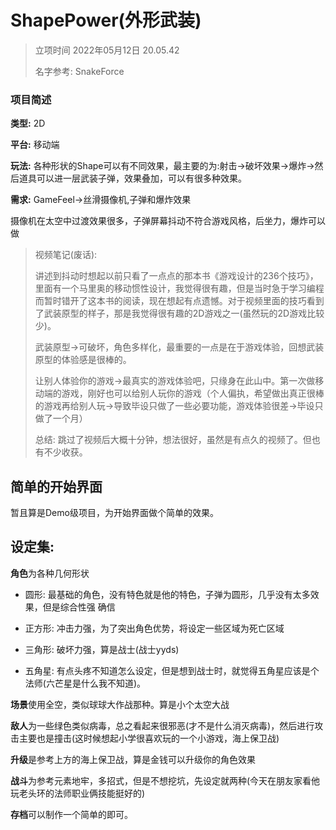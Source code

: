 # ShapePower(外形武装)

> 立项时间 2022年05月12日 20.05.42
> 
> 名字参考: SnakeForce

### 项目简述

**类型:** 2D

**平台:** 移动端

**玩法:** 各种形状的Shape可以有不同效果，最主要的为:射击->破坏效果->爆炸->然后道具可以进一层武装子弹，效果叠加，可以有很多种效果。

**需求:** GameFeel->丝滑摄像机,子弹和爆炸效果

摄像机在太空中过渡效果很多，子弹屏幕抖动不符合游戏风格，后坐力，爆炸可以做

> 视频笔记(废话):
> 
> 讲述到抖动时想起以前只看了一点点的那本书《游戏设计的236个技巧》，里面有一个马里奥的移动惯性设计，我觉得很有趣，但是当时急于学习编程而暂时错开了这本书的阅读，现在想起有点遗憾。对于视频里面的技巧看到了武装原型的样子，那是我觉得很有趣的2D游戏之一(虽然玩的2D游戏比较少)。
> 
> 武装原型->可破坏，角色多样化，最重要的一点是在于游戏体验，回想武装原型的体验感是很棒的。
> 
> 让别人体验你的游戏->最真实的游戏体验吧，只缘身在此山中。第一次做移动端的游戏，刚好也可以给别人玩你的游戏（个人偏执，希望做出真正很棒的游戏再给别人玩->导致毕设只做了一些必要功能，游戏体验很差->毕设只做了一个月）
> 
> 总结: 跳过了视频后大概十分钟，想法很好，虽然是有点久的视频了。但也有不少收获。

## 简单的开始界面

暂且算是Demo级项目，为开始界面做个简单的效果。

## 设定集:

**角色**为各种几何形状

+ 圆形: 最基础的角色，没有特色就是他的特色，子弹为圆形，几乎没有太多效果，但是综合性强 确信

+ 正方形: 冲击力强，为了突出角色优势，将设定一些区域为死亡区域

+ 三角形: 破坏力强，算是战士(战士yyds)

+ 五角星: 有点头疼不知道怎么设定，但是想到战士时，就觉得五角星应该是个法师(六芒星是什么我不知道)。 

**场景**使用全空，类似球球大作战那种。算是小个太空大战

**敌人**为一些绿色类似病毒，总之看起来很邪恶(才不是什么消灭病毒)，然后进行攻击主要也是撞击(这时候想起小学很喜欢玩的一个小游戏，海上保卫战)

**升级**是参考上方的海上保卫战，算是金钱可以升级你的角色效果

**战斗**为参考元素地牢，多招式，但是不想挖坑，先设定就两种(今天在朋友家看他玩老头环的法师职业俩技能挺好的)

**存档**可以制作一个简单的即可。
